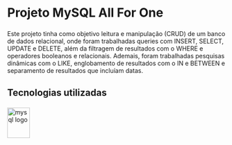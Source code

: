 <h1 align="left">Projeto MySQL All For One</h1>

###

<p align="left">Este projeto tinha como objetivo leitura e manipulação (CRUD) de um banco de dados relacional, onde foram trabalhadas queries com INSERT, SELECT, UPDATE e DELETE, além da filtragem de resultados com o WHERE e operadores booleanos e relacionais. Ademais, foram trabalhadas pesquisas dinâmicas com o LIKE, englobamento de resultados com o IN e BETWEEN e separamento de resultados que incluíam datas.</p>

###

<h2 align="left">Tecnologias utilizadas</h2>

###

<div align="left">
  <img src="https://cdn.jsdelivr.net/gh/devicons/devicon/icons/mysql/mysql-original.svg" height="70" width="52" alt="mysql logo"  />
</div>

###
